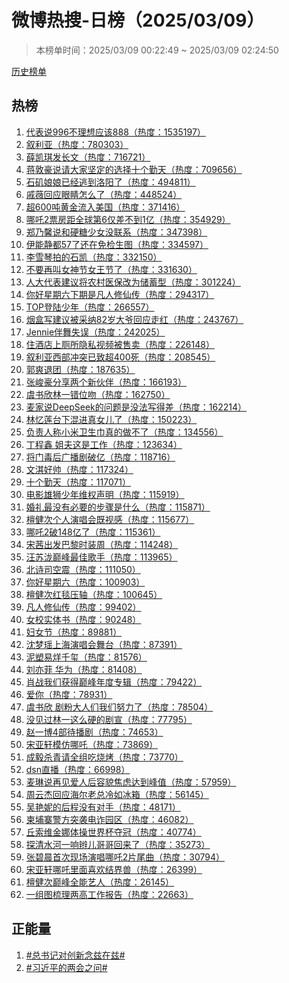 <h1>
微博热搜-日榜（2025/03/09）
</h1>
<blockquote>
<p>
本榜单时间：2025/03/09 00:22:49 ~ 2025/03/09 02:24:50
</p>
</blockquote>
<p>
<a href="https://github.com/daifee/weibo-hot-search/tree/main/archives/daily">历史榜单</a>
</p>
<h2>
热榜
</h2>
<ol>

<li>
<a href="https://s.weibo.com/weibo?q=%23%E4%BB%A3%E8%A1%A8%E8%AF%B4996%E4%B8%8D%E7%90%86%E6%83%B3%E5%BA%94%E8%AF%A5888%23" target="weibo">
代表说996不理想应该888（热度：1535197）
</a>
</li>

<li>
<a href="https://s.weibo.com/weibo?q=%23%E5%8F%99%E5%88%A9%E4%BA%9A%23" target="weibo">
叙利亚（热度：780303）
</a>
</li>

<li>
<a href="https://s.weibo.com/weibo?q=%23%E8%96%9B%E5%87%AF%E7%90%AA%E5%8F%91%E9%95%BF%E6%96%87%23" target="weibo">
薛凯琪发长文（热度：716721）
</a>
</li>

<li>
<a href="https://s.weibo.com/weibo?q=%23%E8%92%8B%E6%95%A6%E8%B1%AA%E8%AF%B4%E8%AF%B7%E5%A4%A7%E5%AE%B6%E5%9D%9A%E5%AE%9A%E7%9A%84%E9%80%89%E6%8B%A9%E5%8D%81%E4%B8%AA%E5%8B%A4%E5%A4%A9%23" target="weibo">
蒋敦豪说请大家坚定的选择十个勤天（热度：709656）
</a>
</li>

<li>
<a href="https://s.weibo.com/weibo?q=%23%E7%9F%B3%E7%9F%B6%E5%A8%98%E5%A8%98%E5%B7%B2%E7%BB%8F%E9%80%83%E5%88%B0%E6%B4%9B%E9%98%B3%E4%BA%86%23" target="weibo">
石矶娘娘已经逃到洛阳了（热度：494811）
</a>
</li>

<li>
<a href="https://s.weibo.com/weibo?q=%23%E6%88%9A%E8%96%87%E5%9B%9E%E5%BA%94%E7%9C%BC%E7%9D%9B%E6%80%8E%E4%B9%88%E4%BA%86%23" target="weibo">
戚薇回应眼睛怎么了（热度：448524）
</a>
</li>

<li>
<a href="https://s.weibo.com/weibo?q=%23%E8%B6%85600%E5%90%A8%E9%BB%84%E9%87%91%E6%B5%81%E5%85%A5%E7%BE%8E%E5%9B%BD%23" target="weibo">
超600吨黄金流入美国（热度：371416）
</a>
</li>

<li>
<a href="https://s.weibo.com/weibo?q=%23%E5%93%AA%E5%90%922%E7%A5%A8%E6%88%BF%E8%B7%9D%E5%85%A8%E7%90%83%E7%AC%AC6%E4%BB%85%E5%B7%AE%E4%B8%8D%E5%88%B01%E4%BA%BF%23" target="weibo">
哪吒2票房距全球第6仅差不到1亿（热度：354929）
</a>
</li>

<li>
<a href="https://s.weibo.com/weibo?q=%23%E9%83%91%E4%B9%83%E9%A6%A8%E8%AF%B4%E5%92%8C%E7%A1%AC%E7%B3%96%E5%B0%91%E5%A5%B3%E6%B2%A1%E8%81%94%E7%B3%BB%23" target="weibo">
郑乃馨说和硬糖少女没联系（热度：347398）
</a>
</li>

<li>
<a href="https://s.weibo.com/weibo?q=%23%E4%BC%8A%E8%83%BD%E9%9D%99%E9%83%BD57%E4%BA%86%E8%BF%98%E5%9C%A8%E5%85%8D%E6%A3%80%E7%94%9F%E5%9B%BE%23" target="weibo">
伊能静都57了还在免检生图（热度：334597）
</a>
</li>

<li>
<a href="https://s.weibo.com/weibo?q=%23%E6%9D%8E%E9%9B%AA%E7%90%B4%E6%8B%8D%E7%9A%84%E7%9F%B3%E5%87%AF%23" target="weibo">
李雪琴拍的石凯（热度：332150）
</a>
</li>

<li>
<a href="https://s.weibo.com/weibo?q=%23%E4%B8%8D%E8%A6%81%E5%86%8D%E5%8F%AB%E5%A5%B3%E7%A5%9E%E8%8A%82%E5%A5%B3%E7%8E%8B%E8%8A%82%E4%BA%86%23" target="weibo">
不要再叫女神节女王节了（热度：331630）
</a>
</li>

<li>
<a href="https://s.weibo.com/weibo?q=%23%E4%BA%BA%E5%A4%A7%E4%BB%A3%E8%A1%A8%E5%BB%BA%E8%AE%AE%E5%B0%86%E5%86%9C%E6%9D%91%E5%8C%BB%E4%BF%9D%E6%94%B9%E4%B8%BA%E5%82%A8%E8%93%84%E5%9E%8B%23" target="weibo">
人大代表建议将农村医保改为储蓄型（热度：301224）
</a>
</li>

<li>
<a href="https://s.weibo.com/weibo?q=%23%E4%BD%A0%E5%A5%BD%E6%98%9F%E6%9C%9F%E5%85%AD%E4%B8%8B%E6%9C%9F%E6%98%AF%E5%87%A1%E4%BA%BA%E4%BF%AE%E4%BB%99%E4%BC%A0%23" target="weibo">
你好星期六下期是凡人修仙传（热度：294317）
</a>
</li>

<li>
<a href="https://s.weibo.com/weibo?q=%23TOP%E7%99%BB%E9%99%86%E5%B0%91%E5%B9%B4%23" target="weibo">
TOP登陆少年（热度：266557）
</a>
</li>

<li>
<a href="https://s.weibo.com/weibo?q=%23%E7%83%9F%E7%9B%92%E5%86%99%E5%BB%BA%E8%AE%AE%E8%A2%AB%E9%87%87%E7%BA%B382%E5%B2%81%E5%A4%A7%E7%88%B7%E5%9B%9E%E5%BA%94%E8%B5%B0%E7%BA%A2%23" target="weibo">
烟盒写建议被采纳82岁大爷回应走红（热度：243767）
</a>
</li>

<li>
<a href="https://s.weibo.com/weibo?q=%23Jennie%E4%BC%B4%E8%88%9E%E5%A4%B1%E8%AF%AF%23" target="weibo">
Jennie伴舞失误（热度：242025）
</a>
</li>

<li>
<a href="https://s.weibo.com/weibo?q=%23%E4%BD%8F%E9%85%92%E5%BA%97%E4%B8%8A%E5%8E%95%E6%89%80%E9%9A%90%E7%A7%81%E8%A7%86%E9%A2%91%E8%A2%AB%E5%94%AE%E5%8D%96%23" target="weibo">
住酒店上厕所隐私视频被售卖（热度：226148）
</a>
</li>

<li>
<a href="https://s.weibo.com/weibo?q=%23%E5%8F%99%E5%88%A9%E4%BA%9A%E8%A5%BF%E9%83%A8%E5%86%B2%E7%AA%81%E5%B7%B2%E8%87%B4%E8%B6%85400%E6%AD%BB%23" target="weibo">
叙利亚西部冲突已致超400死（热度：208545）
</a>
</li>

<li>
<a href="https://s.weibo.com/weibo?q=%23%E9%83%AD%E7%88%BD%E9%80%80%E5%9B%A2%23" target="weibo">
郭爽退团（热度：187635）
</a>
</li>

<li>
<a href="https://s.weibo.com/weibo?q=%23%E5%BC%A0%E5%B3%BB%E8%B1%AA%E5%88%86%E4%BA%AB%E4%B8%A4%E4%B8%AA%E6%96%B0%E4%BC%99%E4%BC%B4%23" target="weibo">
张峻豪分享两个新伙伴（热度：166193）
</a>
</li>

<li>
<a href="https://s.weibo.com/weibo?q=%23%E8%99%9E%E4%B9%A6%E6%AC%A3%E6%9E%97%E4%B8%80%E9%94%99%E4%BD%8D%E5%90%BB%23" target="weibo">
虞书欣林一错位吻（热度：162750）
</a>
</li>

<li>
<a href="https://s.weibo.com/weibo?q=%23%E9%BA%A6%E5%AE%B6%E8%AF%B4DeepSeek%E7%9A%84%E9%97%AE%E9%A2%98%E6%98%AF%E6%B2%A1%E6%B3%95%E5%86%99%E5%BE%97%E5%B7%AE%23" target="weibo">
麦家说DeepSeek的问题是没法写得差（热度：162214）
</a>
</li>

<li>
<a href="https://s.weibo.com/weibo?q=%23%E6%9E%97%E5%BF%86%E8%8E%B2%E5%8F%B0%E4%B8%8B%E6%B7%B7%E8%BF%9B%E7%9C%9F%E5%A5%B3%E5%84%BF%E4%BA%86%23" target="weibo">
林忆莲台下混进真女儿了（热度：150223）
</a>
</li>

<li>
<a href="https://s.weibo.com/weibo?q=%23%E8%B4%9F%E8%B4%A3%E4%BA%BA%E7%A7%B0%E5%B0%8F%E7%B1%B3%E5%8D%AB%E7%94%9F%E5%B7%BE%E7%9C%9F%E7%9A%84%E5%81%9A%E4%B8%8D%E4%BA%86%23" target="weibo">
负责人称小米卫生巾真的做不了（热度：134556）
</a>
</li>

<li>
<a href="https://s.weibo.com/weibo?q=%23%E4%B8%81%E7%A8%8B%E9%91%AB%20%E5%A7%90%E5%A4%AB%E8%BF%99%E6%98%AF%E5%B7%A5%E4%BD%9C%23" target="weibo">
丁程鑫 姐夫这是工作（热度：123634）
</a>
</li>

<li>
<a href="https://s.weibo.com/weibo?q=%23%E5%B0%86%E9%97%A8%E6%AF%92%E5%90%8E%E5%B9%BF%E6%92%AD%E5%89%A7%E7%A0%B4%E4%BA%BF%23" target="weibo">
将门毒后广播剧破亿（热度：118716）
</a>
</li>

<li>
<a href="https://s.weibo.com/weibo?q=%23%E6%96%87%E6%B7%87%E5%A5%BD%E5%B8%85%23" target="weibo">
文淇好帅（热度：117324）
</a>
</li>

<li>
<a href="https://s.weibo.com/weibo?q=%23%E5%8D%81%E4%B8%AA%E5%8B%A4%E5%A4%A9%23" target="weibo">
十个勤天（热度：117071）
</a>
</li>

<li>
<a href="https://s.weibo.com/weibo?q=%23%E7%94%B5%E5%BD%B1%E9%9B%84%E7%8B%AE%E5%B0%91%E5%B9%B4%E7%BB%B4%E6%9D%83%E5%A3%B0%E6%98%8E%23" target="weibo">
电影雄狮少年维权声明（热度：115919）
</a>
</li>

<li>
<a href="https://s.weibo.com/weibo?q=%23%E5%A9%9A%E7%A4%BC%E6%9C%80%E6%B2%A1%E6%9C%89%E5%BF%85%E8%A6%81%E7%9A%84%E6%AD%A5%E9%AA%A4%E6%98%AF%E4%BB%80%E4%B9%88%23" target="weibo">
婚礼最没有必要的步骤是什么（热度：115871）
</a>
</li>

<li>
<a href="https://s.weibo.com/weibo?q=%23%E6%AA%80%E5%81%A5%E6%AC%A1%E4%B8%AA%E4%BA%BA%E6%BC%94%E5%94%B1%E4%BC%9A%E6%97%A2%E8%A7%86%E6%84%9F%23" target="weibo">
檀健次个人演唱会既视感（热度：115677）
</a>
</li>

<li>
<a href="https://s.weibo.com/weibo?q=%23%E5%93%AA%E5%90%922%E7%A0%B4148%E4%BA%BF%E4%BA%86%23" target="weibo">
哪吒2破148亿了（热度：115361）
</a>
</li>

<li>
<a href="https://s.weibo.com/weibo?q=%23%E5%AE%8B%E8%8C%9C%E5%87%BA%E5%8F%91%E5%B7%B4%E9%BB%8E%E6%97%B6%E8%A3%85%E5%91%A8%23" target="weibo">
宋茜出发巴黎时装周（热度：114248）
</a>
</li>

<li>
<a href="https://s.weibo.com/weibo?q=%23%E6%B1%AA%E8%8B%8F%E6%B3%B7%E5%B7%85%E5%B3%B0%E6%9C%80%E4%BD%B3%E6%AD%8C%E6%89%8B%23" target="weibo">
汪苏泷巅峰最佳歌手（热度：113965）
</a>
</li>

<li>
<a href="https://s.weibo.com/weibo?q=%23%E5%8C%97%E8%AF%97%E5%8F%B8%E7%A9%BA%E9%9C%87%23" target="weibo">
北诗司空震（热度：111050）
</a>
</li>

<li>
<a href="https://s.weibo.com/weibo?q=%23%E4%BD%A0%E5%A5%BD%E6%98%9F%E6%9C%9F%E5%85%AD%23" target="weibo">
你好星期六（热度：100903）
</a>
</li>

<li>
<a href="https://s.weibo.com/weibo?q=%23%E6%AA%80%E5%81%A5%E6%AC%A1%E7%BA%A2%E6%AF%AF%E5%8E%8B%E8%BD%B4%23" target="weibo">
檀健次红毯压轴（热度：100645）
</a>
</li>

<li>
<a href="https://s.weibo.com/weibo?q=%23%E5%87%A1%E4%BA%BA%E4%BF%AE%E4%BB%99%E4%BC%A0%23" target="weibo">
凡人修仙传（热度：99402）
</a>
</li>

<li>
<a href="https://s.weibo.com/weibo?q=%23%E5%A5%B3%E6%A0%A1%E5%AE%9E%E4%BD%93%E4%B9%A6%23" target="weibo">
女校实体书（热度：90248）
</a>
</li>

<li>
<a href="https://s.weibo.com/weibo?q=%23%E5%A6%87%E5%A5%B3%E8%8A%82%23" target="weibo">
妇女节（热度：89881）
</a>
</li>

<li>
<a href="https://s.weibo.com/weibo?q=%23%E6%B2%88%E6%A2%A6%E7%91%B6%E4%B8%8A%E6%B5%B7%E6%BC%94%E5%94%B1%E4%BC%9A%E8%88%9E%E5%8F%B0%23" target="weibo">
沈梦瑶上海演唱会舞台（热度：87391）
</a>
</li>

<li>
<a href="https://s.weibo.com/weibo?q=%23%E6%B3%A5%E5%A1%91%E6%98%93%E7%83%8A%E5%8D%83%E7%8E%BA%23" target="weibo">
泥塑易烊千玺（热度：81576）
</a>
</li>

<li>
<a href="https://s.weibo.com/weibo?q=%23%E5%88%98%E4%BA%A6%E8%8F%B2%20%E5%8D%8E%E4%B8%BA%23" target="weibo">
刘亦菲 华为（热度：81408）
</a>
</li>

<li>
<a href="https://s.weibo.com/weibo?q=%23%E8%82%96%E6%88%98%E6%88%91%E4%BB%AC%E8%8E%B7%E5%BE%97%E5%B7%85%E5%B3%B0%E5%B9%B4%E5%BA%A6%E4%B8%93%E8%BE%91%23" target="weibo">
肖战我们获得巅峰年度专辑（热度：79422）
</a>
</li>

<li>
<a href="https://s.weibo.com/weibo?q=%23%E7%88%B1%E4%BD%A0%23" target="weibo">
爱你（热度：78931）
</a>
</li>

<li>
<a href="https://s.weibo.com/weibo?q=%23%E8%99%9E%E4%B9%A6%E6%AC%A3%20%E5%89%A7%E7%B2%89%E5%A4%A7%E4%BA%BA%E4%BB%AC%E6%88%91%E4%BB%AC%E5%8A%AA%E5%8A%9B%E4%BA%86%23" target="weibo">
虞书欣 剧粉大人们我们努力了（热度：78504）
</a>
</li>

<li>
<a href="https://s.weibo.com/weibo?q=%23%E6%B2%A1%E8%A7%81%E8%BF%87%E6%9E%97%E4%B8%80%E8%BF%99%E4%B9%88%E7%A1%AC%E7%9A%84%E5%89%A7%E5%AE%A3%23" target="weibo">
没见过林一这么硬的剧宣（热度：77795）
</a>
</li>

<li>
<a href="https://s.weibo.com/weibo?q=%23%E8%B5%B5%E4%B8%80%E5%8D%9A4%E9%83%A8%E5%BE%85%E6%92%AD%E5%89%A7%23" target="weibo">
赵一博4部待播剧（热度：74653）
</a>
</li>

<li>
<a href="https://s.weibo.com/weibo?q=%23%E5%AE%8B%E4%BA%9A%E8%BD%A9%E6%A8%A1%E4%BB%BF%E5%93%AA%E5%90%92%23" target="weibo">
宋亚轩模仿哪吒（热度：73869）
</a>
</li>

<li>
<a href="https://s.weibo.com/weibo?q=%23%E6%88%90%E6%AF%85%E6%9D%80%E9%9D%92%E8%AF%B7%E5%85%A8%E7%BB%84%E5%90%83%E7%83%A7%E7%83%A4%23" target="weibo">
成毅杀青请全组吃烧烤（热度：73770）
</a>
</li>

<li>
<a href="https://s.weibo.com/weibo?q=%23dsn%E7%9B%B4%E6%92%AD%23" target="weibo">
dsn直播（热度：66998）
</a>
</li>

<li>
<a href="https://s.weibo.com/weibo?q=%23%E9%BA%A6%E7%90%B3%E8%AF%B4%E5%86%8D%E8%A7%81%E7%88%B1%E4%BA%BA%E5%90%8E%E5%AE%B9%E8%B2%8C%E7%84%A6%E8%99%91%E8%BE%BE%E5%88%B0%E5%B3%B0%E5%80%BC%23" target="weibo">
麦琳说再见爱人后容貌焦虑达到峰值（热度：57959）
</a>
</li>

<li>
<a href="https://s.weibo.com/weibo?q=%23%E5%91%A8%E4%BA%91%E6%9D%B0%E5%9B%9E%E5%BA%94%E6%B5%B7%E5%B0%94%E8%80%81%E6%80%BB%E5%86%B7%E5%A6%82%E5%86%B0%E7%AE%B1%23" target="weibo">
周云杰回应海尔老总冷如冰箱（热度：56145）
</a>
</li>

<li>
<a href="https://s.weibo.com/weibo?q=%23%E5%90%B4%E8%89%B3%E5%A6%AE%E7%9A%84%E5%90%8E%E7%A8%8B%E6%B2%A1%E6%9C%89%E5%AF%B9%E6%89%8B%23" target="weibo">
吴艳妮的后程没有对手（热度：48171）
</a>
</li>

<li>
<a href="https://s.weibo.com/weibo?q=%23%E6%9F%AC%E5%9F%94%E5%AF%A8%E8%AD%A6%E6%96%B9%E7%AA%81%E8%A2%AD%E7%94%B5%E8%AF%88%E5%9B%AD%E5%8C%BA%23" target="weibo">
柬埔寨警方突袭电诈园区（热度：46082）
</a>
</li>

<li>
<a href="https://s.weibo.com/weibo?q=%23%E4%B8%98%E7%B4%A2%E7%BB%B4%E9%87%91%E5%A8%9C%E4%BD%93%E6%93%8D%E4%B8%96%E7%95%8C%E6%9D%AF%E5%A4%BA%E5%86%A0%23" target="weibo">
丘索维金娜体操世界杯夺冠（热度：40774）
</a>
</li>

<li>
<a href="https://s.weibo.com/weibo?q=%23%E6%8E%A2%E6%B8%85%E6%B0%B4%E6%B2%B3%E4%B8%80%E5%93%8D%E8%BE%AB%E5%84%BF%E5%93%A5%E5%93%A5%E5%9B%9E%E6%9D%A5%E4%BA%86%23" target="weibo">
探清水河一响辫儿哥哥回来了（热度：35273）
</a>
</li>

<li>
<a href="https://s.weibo.com/weibo?q=%23%E5%BC%A0%E7%A2%A7%E6%99%A8%E9%A6%96%E6%AC%A1%E7%8E%B0%E5%9C%BA%E6%BC%94%E5%94%B1%E5%93%AA%E5%90%922%E7%89%87%E5%B0%BE%E6%9B%B2%23" target="weibo">
张碧晨首次现场演唱哪吒2片尾曲（热度：30794）
</a>
</li>

<li>
<a href="https://s.weibo.com/weibo?q=%23%E5%AE%8B%E4%BA%9A%E8%BD%A9%E5%93%AA%E5%90%92%E9%87%8C%E9%9D%A2%E5%96%9C%E6%AC%A2%E7%BB%93%E7%95%8C%E5%85%BD%23" target="weibo">
宋亚轩哪吒里面喜欢结界兽（热度：26399）
</a>
</li>

<li>
<a href="https://s.weibo.com/weibo?q=%23%E6%AA%80%E5%81%A5%E6%AC%A1%E5%B7%85%E5%B3%B0%E5%85%A8%E8%83%BD%E8%89%BA%E4%BA%BA%23" target="weibo">
檀健次巅峰全能艺人（热度：26145）
</a>
</li>

<li>
<a href="https://s.weibo.com/weibo?q=%23%E4%B8%80%E7%BB%84%E5%9B%BE%E6%A2%B3%E7%90%86%E4%B8%A4%E9%AB%98%E5%B7%A5%E4%BD%9C%E6%8A%A5%E5%91%8A%23" target="weibo">
一组图梳理两高工作报告（热度：22663）
</a>
</li>

</ol>
<h2>
正能量
</h2>
<ol>

<li>
<a href="https://s.weibo.com/weibo?q=%23%23%E6%80%BB%E4%B9%A6%E8%AE%B0%E5%AF%B9%E5%88%9B%E6%96%B0%E5%BF%B5%E5%85%B9%E5%9C%A8%E5%85%B9%23%23" target="weibo">
#总书记对创新念兹在兹#
</a>
</li>

<li>
<a href="https://s.weibo.com/weibo?q=%23%23%E4%B9%A0%E8%BF%91%E5%B9%B3%E7%9A%84%E4%B8%A4%E4%BC%9A%E4%B9%8B%E9%97%AE%23%23" target="weibo">
#习近平的两会之问#
</a>
</li>

</ol>